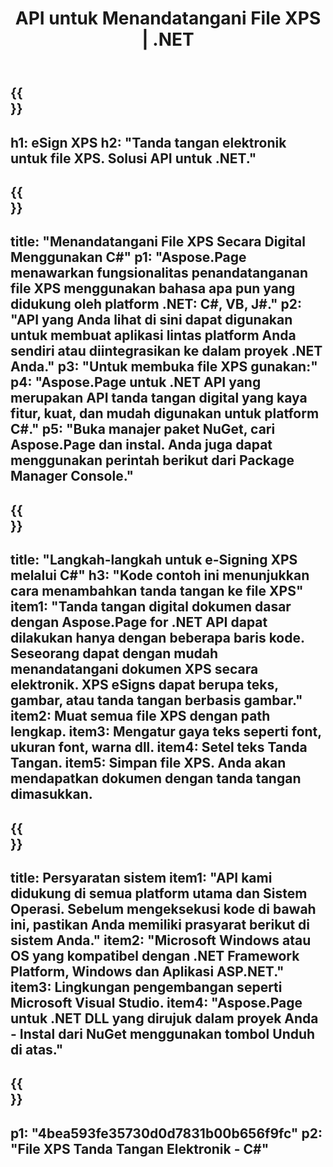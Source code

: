 ﻿---
translation: true
template: /_templates/_signature-child-net.md
title: API untuk Menandatangani File XPS | .NET
url: /net/signature/xps/
aliases: /net/signature/
description: "Kode sumber C# untuk menandatangani dokumen XPS di .NET Framework Platform, Windows, dan Aplikasi ASP.NET. API sederhana untuk fungsionalitas XPS Signature."
informat: XPS
---

{{<section banner>}}
---
h1: eSign XPS
h2: "Tanda tangan elektronik untuk file XPS. Solusi API untuk .NET."
---

{{<section overview>}}
---
title: "Menandatangani File XPS Secara Digital Menggunakan C#"
p1: "Aspose.Page menawarkan fungsionalitas penandatanganan file XPS menggunakan bahasa apa pun yang didukung oleh platform .NET: C#, VB, J#."
p2: "API yang Anda lihat di sini dapat digunakan untuk membuat aplikasi lintas platform Anda sendiri atau diintegrasikan ke dalam proyek .NET Anda."
p3: "Untuk membuka file XPS gunakan:"
p4: "Aspose.Page untuk .NET API yang merupakan API tanda tangan digital yang kaya fitur, kuat, dan mudah digunakan untuk platform C#."
p5: "Buka manajer paket NuGet, cari Aspose.Page dan instal. Anda juga dapat menggunakan perintah berikut dari Package Manager Console."
---

{{<section feature1>}}
---
title: "Langkah-langkah untuk e-Signing XPS melalui C#"
h3: "Kode contoh ini menunjukkan cara menambahkan tanda tangan ke file XPS"
item1: "Tanda tangan digital dokumen dasar dengan Aspose.Page for .NET API dapat dilakukan hanya dengan beberapa baris kode. Seseorang dapat dengan mudah menandatangani dokumen XPS secara elektronik. XPS eSigns dapat berupa teks, gambar, atau tanda tangan berbasis gambar."
item2: Muat semua file XPS dengan path lengkap.
item3: Mengatur gaya teks seperti font, ukuran font, warna dll.
item4: Setel teks Tanda Tangan.
item5: Simpan file XPS. Anda akan mendapatkan dokumen dengan tanda tangan dimasukkan.
---

{{<section feature2>}}
---
title: Persyaratan sistem
item1: "API kami didukung di semua platform utama dan Sistem Operasi. Sebelum mengeksekusi kode di bawah ini, pastikan Anda memiliki prasyarat berikut di sistem Anda."
item2: "Microsoft Windows atau OS yang kompatibel dengan .NET Framework Platform, Windows dan Aplikasi ASP.NET."
item3: Lingkungan pengembangan seperti Microsoft Visual Studio.
item4: "Aspose.Page untuk .NET DLL yang dirujuk dalam proyek Anda - Instal dari NuGet menggunakan tombol Unduh di atas."
---

{{<section gist>}}
---
p1: "4bea593fe35730d0d7831b00b656f9fc"
p2: "File XPS Tanda Tangan Elektronik - C#"
--- 
